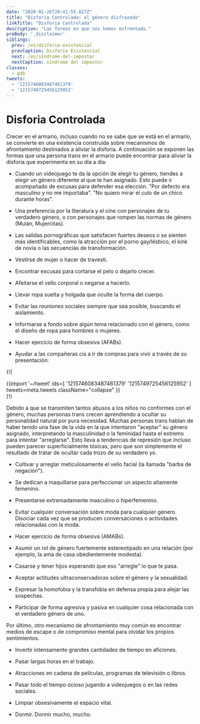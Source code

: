 ```yaml
---
date: "2020-01-26T20:41:55.827Z"
title: "Disforia Controlada: el género disfrazado"
linkTitle: "Disforia Controlada"
description: "Las formas en que nos hemos enfrentado."
preBody: '_disclaimer'
siblings:
  prev: /es/disforia-existencial
  prevCaption: Disforia Existencial
  next: /es/síndrome-del-impostor
  nextCaption: síndrome del impostor
classes:
  - gdb
tweets:
  - '1215746083487461379'
  - '1215749725456125952'
---
```


# Disforia Controlada

Crecer en el armario, incluso cuando no se sabe que se está en el armario, se convierte en una existencia construida sobre mecanismos de afrontamiento destinados a aliviar la disforia. A continuación se exponen las formas que una persona trans en el armario puede encontrar para aliviar la disforia que experimenta en su día a día:

- Cuando un videojuego te da la opción de elegir tu género, tiendes a elegir un género diferente al que te han asignado. Esto puede ir acompañado de excusas para defender esa elección. "Por defecto era masculino y no me importaba". "No quiero mirar el culo de un chico durante horas".

- Una preferencia por la literatura y el cine con personajes de tu verdadero género, o con personajes que rompen las normas de género (Mulán, Mujercitas).

- Las salidas pornográficas que satisfacen fuertes deseos o se sienten más identificables, como la atracción por el porno gay/lésbico, el kink de novia o las secuencias de transformación.

- Vestirse de mujer o hacer de travesti.

- Encontrar excusas para cortarse el pelo o dejarlo crecer.

- Afeitarse el vello corporal o negarse a hacerlo.

- Llevar ropa suelta y holgada que oculte la forma del cuerpo.

- Evitar las reuniones sociales siempre que sea posible, buscando el aislamiento.

- Informarse a fondo sobre algún tema relacionado con el género, como el diseño de ropa para hombres o mujeres.

- Hacer ejercicio de forma obsesiva (AFABs).

- Ayudar a las compañeras cis a ir de compras para vivir a través de su presentación.

{!{ <div class="gutter">{{import '~/tweet' ids=[
  '1215746083487461379'
  '1215749725456125952'
] tweets=meta.tweets className="collapse" }}</div> }!}

Debido a que se transmiten tantos abusos a los niños no conformes con el género, muchas personas trans crecen aprendiendo a ocultar su personalidad natural por pura necesidad. Muchas personas trans hablan de haber tenido una fase de la vida en la que intentaron "aceptar" su género asignado, interpretando la masculinidad o la feminidad hasta el extremo para intentar "arreglarse". Esto lleva a tendencias de represión que incluso pueden parecer superficialmente tóxicas, pero que son simplemente el resultado de tratar de ocultar cada trozo de su verdadero yo.

- Cultivar y arreglar meticulosamente el vello facial (la llamada "barba de negación").

- Se dedican a maquillarse para perfeccionar un aspecto altamente femenino.

- Presentarse extremadamente masculino o hiperfemenino.

- Evitar cualquier conversación sobre moda para cualquier género. Disociar cada vez que se producen conversaciones o actividades relacionadas con la moda.

- Hacer ejercicio de forma obsesiva (AMABs).

- Asumir un rol de género fuertemente estereotipado en una relación (por ejemplo, la ama de casa obedientemente modesta).

- Casarse y tener hijos esperando que eso "arregle" lo que te pasa.

- Aceptar actitudes ultraconservadoras sobre el género y la sexualidad.

- Expresar la homofobia y la transfobia en defensa propia para alejar las sospechas.

- Participar de forma agresiva y pasiva en cualquier cosa relacionada con el verdadero género de uno.


Por último, otro mecanismo de afrontamiento muy común es encontrar medios de escape o de compromiso mental para olvidar los propios sentimientos.

- Invertir intensamente grandes cantidades de tiempo en aficiones.

- Pasar largas horas en el trabajo.

- Atracciones en cadena de películas, programas de televisión o libros.

- Pasar todo el tiempo ocioso jugando a videojuegos o en las redes sociales.

- Limpiar obsesivamente el espacio vital.

- Dormir. Dormir mucho, mucho.

